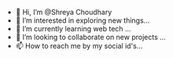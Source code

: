- 👋 Hi, I’m @Shreya Choudhary
- 👀 I’m interested in exploring new things...
- 🌱 I’m currently learning web tech ...
- 💞️ I’m looking to collaborate on new projects ...
- 📫 How to reach me by my social id's...

<!---
ShreChoudhary/ShreChoudhary is a ✨ special ✨ repository because its `README.md` (this file) appears on your GitHub profile.
You can click the Preview link to take a look at your changes.
--->

